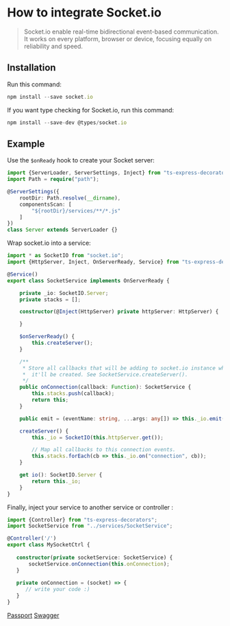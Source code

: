 # How to integrate Socket.io
>  Socket.io enable real-time bidirectional event-based communication. It works on every platform, browser or device, focusing equally on reliability and speed. 

## Installation 

Run this command:
```typescript
npm install --save socket.io
```
If you want type checking for Socket.io, run this command:
```typescript
npm install --save-dev @types/socket.io
```

## Example 

Use the `$onReady` hook to create your Socket server:
```typescript
import {ServerLoader, ServerSettings, Inject} from "ts-express-decorators";
import Path = require("path");

@ServerSettings({
    rootDir: Path.resolve(__dirname),
    componentsScan: [
        "${rootDir}/services/**/*.js"
    ]
})
class Server extends ServerLoader {}
```

Wrap socket.io into a service:

```typescript
import * as SocketIO from "socket.io";
import {HttpServer, Inject, OnServerReady, Service} from "ts-express-decorators";

@Service()
export class SocketService implements OnServerReady {

    private _io: SocketIO.Server;
    private stacks = [];

    constructor(@Inject(HttpServer) private httpServer: HttpServer) {

    }

    $onServerReady() {
        this.createServer();
    }

    /**
     * Store all callbacks that will be adding to socket.io instance when
     *  it'll be created. See SocketService.createServer().
     */
    public onConnection(callback: Function): SocketService {
        this.stacks.push(callback);
        return this;
    }

    public emit = (eventName: string, ...args: any[]) => this._io.emit(eventName, ...args);

    createServer() {
        this._io = SocketIO(this.httpServer.get());

        // Map all callbacks to this connection events.
        this.stacks.forEach(cb => this._io.on("connection", cb));
    }

    get io(): SocketIO.Server {
        return this._io;
    }
}
```

Finally, inject your service to another service or controller : 

```typescript
import {Controller} from "ts-express-decorators";
import SocketService from "../services/SocketService";

@Controller('/')
export class MySocketCtrl {
    
   constructor(private socketService: SocketService) {
       socketService.onConnection(this.onConnection);
   }
   
   private onConnection = (socket) => {
      // write your code :)
   }
}
```

<div class="guide-links">
<a href="/#/tutorials/passport">Passport</a>
<a href="/#/tutorials/swagger">Swagger</a>
</div>